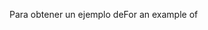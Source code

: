 <span data-ttu-id="1ad0f-101">Para obtener un ejemplo de</span><span class="sxs-lookup"><span data-stu-id="1ad0f-101">For an example of</span></span>